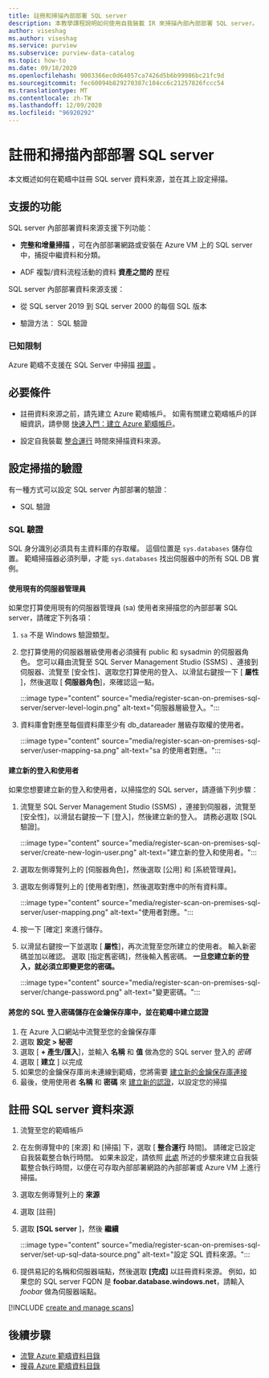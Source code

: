 ```yaml
---
title: 註冊和掃描內部部署 SQL server
description: 本教學課程說明如何使用自我裝載 IR 來掃描內部內部部署 SQL server。
author: viseshag
ms.author: viseshag
ms.service: purview
ms.subservice: purview-data-catalog
ms.topic: how-to
ms.date: 09/18/2020
ms.openlocfilehash: 9003366ec0d64057ca7426d5b6b99986bc21fc9d
ms.sourcegitcommit: fec60094b829270387c104cc6c21257826fccc54
ms.translationtype: MT
ms.contentlocale: zh-TW
ms.lasthandoff: 12/09/2020
ms.locfileid: "96920292"
---
```

# <a name="register-and-scan-an-on-premises-sql-server"></a>註冊和掃描內部部署 SQL server

本文概述如何在範疇中註冊 SQL server 資料來源，並在其上設定掃描。

## <a name="supported-capabilities"></a>支援的功能

SQL server 內部部署資料來源支援下列功能：

- **完整和增量掃描** ，可在內部部署網路或安裝在 Azure VM 上的 SQL server 中，捕捉中繼資料和分類。

- ADF 複製/資料流程活動的資料 **資產之間的** 歷程

SQL server 內部部署資料來源支援：

- 從 SQL server 2019 到 SQL server 2000 的每個 SQL 版本

- 驗證方法： SQL 驗證

### <a name="known-limitations"></a>已知限制

Azure 範疇不支援在 SQL Server 中掃描 [視圖](https://docs.microsoft.com/sql/relational-databases/views/views?view=sql-server-ver15) 。 

## <a name="prerequisites"></a>必要條件

- 註冊資料來源之前，請先建立 Azure 範疇帳戶。 如需有關建立範疇帳戶的詳細資訊，請參閱 [快速入門：建立 Azure 範疇帳戶](create-catalog-portal.md)。

- 設定自我裝載 [整合運行](manage-integration-runtimes.md) 時間來掃描資料來源。

## <a name="setting-up-authentication-for-a-scan"></a>設定掃描的驗證

有一種方式可以設定 SQL server 內部部署的驗證：

- SQL 驗證

### <a name="sql-authentication"></a>SQL 驗證

SQL 身分識別必須具有主資料庫的存取權。 這個位置是 `sys.databases` 儲存位置。 範疇掃描器必須列舉，才能 `sys.databases` 找出伺服器中的所有 SQL DB 實例。

#### <a name="using-an-existing-server-administrator"></a>使用現有的伺服器管理員

如果您打算使用現有的伺服器管理員 (sa) 使用者來掃描您的內部部署 SQL server，請確定下列各項：

1. `sa` 不是 Windows 驗證類型。

2. 您打算使用的伺服器層級使用者必須擁有 public 和 sysadmin 的伺服器角色。 您可以藉由流覽至 SQL Server Management Studio (SSMS) 、連接到伺服器、流覽至 [安全性]、選取您打算使用的登入、以滑鼠右鍵按一下 [ **屬性** ]，然後選取 [ **伺服器角色**]，來確認這一點。

   :::image type="content" source="media/register-scan-on-premises-sql-server/server-level-login.png" alt-text="伺服器層級登入。":::

3. 資料庫會對應至每個資料庫至少有 db_datareader 層級存取權的使用者。

   :::image type="content" source="media/register-scan-on-premises-sql-server/user-mapping-sa.png" alt-text="sa 的使用者對應。":::

#### <a name="creating-a-new-login-and-user"></a>建立新的登入和使用者

如果您想要建立新的登入和使用者，以掃描您的 SQL server，請遵循下列步驟：

1. 流覽至 SQL Server Management Studio (SSMS) ，連接到伺服器，流覽至 [安全性]，以滑鼠右鍵按一下 [登入]，然後建立新的登入。 請務必選取 [SQL 驗證]。

   :::image type="content" source="media/register-scan-on-premises-sql-server/create-new-login-user.png" alt-text="建立新的登入和使用者。":::

2. 選取左側導覽列上的 [伺服器角色]，然後選取 [公用] 和 [系統管理員]。

3. 選取左側導覽列上的 [使用者對應]，然後選取對應中的所有資料庫。

   :::image type="content" source="media/register-scan-on-premises-sql-server/user-mapping.png" alt-text="使用者對應。":::

4. 按一下 [確定] 來進行儲存。

5. 以滑鼠右鍵按一下並選取 [ **屬性**]，再次流覽至您所建立的使用者。 輸入新密碼並加以確認。 選取 [指定舊密碼]，然後輸入舊密碼。 **一旦您建立新的登入，就必須立即變更您的密碼。**

   :::image type="content" source="media/register-scan-on-premises-sql-server/change-password.png" alt-text="變更密碼。":::

#### <a name="storing-your-sql-login-password-in-a-key-vault-and-creating-a-credential-in-purview"></a>將您的 SQL 登入密碼儲存在金鑰保存庫中，並在範疇中建立認證

1. 在 Azure 入口網站中流覽至您的金鑰保存庫
1. 選取 **設定 > 秘密**
1. 選取 [ **+ 產生/匯入**]，並輸入 **名稱** 和 **值** 做為您的 SQL server 登入的 *密碼*
1. 選取 [ **建立** ] 以完成
1. 如果您的金鑰保存庫尚未連線到範疇，您將需要 [建立新的金鑰保存庫連接](manage-credentials.md#create-azure-key-vaults-connections-in-your-azure-purview-account)
1. 最後，使用使用者 **名稱** 和 **密碼** 來 [建立新的認證](manage-credentials.md#create-a-new-credential)，以設定您的掃描

## <a name="register-a-sql-server-data-source"></a>註冊 SQL server 資料來源

1. 流覽至您的範疇帳戶

1. 在左側導覽中的 [來源] 和 [掃描] 下，選取 [ **整合運行** 時間]。 請確定已設定自我裝載整合執行時間。 如果未設定，請依照 [此處](manage-integration-runtimes.md) 所述的步驟來建立自我裝載整合執行時間，以便在可存取內部部署網路的內部部署或 Azure VM 上進行掃描。

1. 選取左側導覽列上的 **來源**

1. 選取 [註冊]

1. 選取 **[SQL server** ]，然後 **繼續**

   :::image type="content" source="media/register-scan-on-premises-sql-server/set-up-sql-data-source.png" alt-text="設定 SQL 資料來源。":::

5. 提供易記的名稱和伺服器端點，然後選取 **[完成]** 以註冊資料來源。 例如，如果您的 SQL server FQDN 是 **foobar.database.windows.net**，請輸入 *foobar* 做為伺服器端點。

[!INCLUDE [create and manage scans](includes/manage-scans.md)]

## <a name="next-steps"></a>後續步驟

- [流覽 Azure 範疇資料目錄](how-to-browse-catalog.md)
- [搜尋 Azure 範疇資料目錄](how-to-search-catalog.md)
